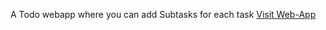 A Todo webapp where you can add Subtasks for each task <a href="https://hemanthkumarachanta.github.io/progress-tracker/">Visit Web-App</a>
